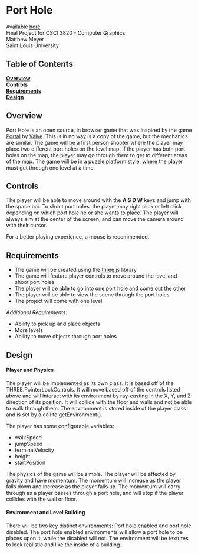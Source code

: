 # Port Hole

Available [here][1].  
Final Project for CSCI 3820 - Computer Graphics  
Matthew Meyer  
Saint Louis University

## Table of Contents
**[Overview](#overview)**  
**[Controls](#controls)**  
**[Requirements](#requirements)**   
**[Design](#design)**  

## Overview
Port Hole is an open source, in browser game that was inspired by the game [Portal][2] 
by [Valve][3]. This is in no way is a copy of the game, but the mechanics are similar. 
The game will be a first person shooter where the player may place two different port 
holes on the level map. If the player has both port holes on the map, the player may go 
through them to get to different areas of the map. The game will be in a puzzle platform 
style, where the player must get through one level at a time.


## Controls
The player will be able to move around with the **A S D W** keys and jump with the space 
bar. To shoot port holes, the player may right click or left click depending on which port 
hole he or she wants to place. The player will always aim at the center of the screen, and 
can move the camera around with their cursor. 

For a better playing experience, a mouse is recommended.


## Requirements
 - The game will be created using the [three.js][4] library  
 - The game will feature player controls to move around the level and shoot port holes  
 - The player will be able to go into one port hole and come out the other  
 - The player will be able to view the scene through the port holes  
 - The project will come with one level

*Additional Requirements:*  
 - Ability to pick up and place objects  
 - More levels  
 - Ability to move objects through port holes  

## Design

#### Player and Physics
The player will be implemented as its own class. It is based off of the 
THREE.PointerLockControls. It will move based off of the controls listed above and will
interact with its environment by ray-casting in the X, Y, and Z direction of its position.
It will collide with the floor and walls and not be able to walk through them. The 
environment is stored inside of the player class and is set by a call to getEnvironment().

The player has some configurable variables:
 - walkSpeed
 - jumpSpeed
 - terminalVelocity
 - height
 - startPosition

The physics of the game will be simple. The player will be affected by gravity and have 
momentum. The momentum will increase as the player falls down and increase as the player 
falls up. The momentum will carry through as a player passes through a port hole, and will 
stop if the player collides with the wall or floor.

#### Environment and Level Building
There will be two key distinct environments: Port hole enabled and port hole disabled. 
The port hole enabled environments will allow a port hole to be places upon it, while the 
disabled will not. The environment will be textures to look realistic and like the inside 
of a building.


[1]: http://turing.slu.edu/~mmeyer71/csci3820/
[2]: https://en.wikipedia.org/wiki/Portal_%28video_game%29
[3]: http://www.valvesoftware.com/
[4]: http://threejs.org/
